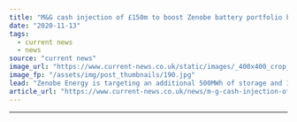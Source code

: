 ```yaml
---
title: "M&G cash injection of £150m to boost Zenobe battery portfolio by additional 500MWh"
date: "2020-11-13"
tags: 
  - current news
  - news
source: "current news"
image_url: "https://www.current-news.co.uk/static/images/_400x400_crop_center-center/Aylesford-in-Kent-Zenobe-Energy.jpg"
image_fp: "/assets/img/post_thumbnails/190.jpg"
lead: "​Zenobe Energy is targeting an additional 500MWh of storage and 1,000 electric buses following a £150 million investment from Infrascapital, the infrastructure equity investment arm of M&G."
article_url: "https://www.current-news.co.uk/news/m-g-cash-injection-of-150m-to-help-boost-zenobe-battery-portfolio-by-additional-500mwh?utm_source=rss-feeds&utm_medium=rss&utm_campaign=rss"
---
```


---
